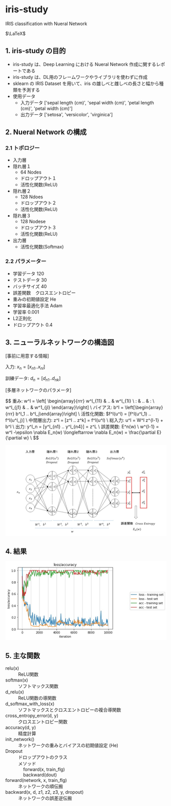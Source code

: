 # iris-study
IRIS classification with Nueral Network

$\LaTeX$

## 1. iris-study の目的
* iris-study は、Deep Learning における Nueral Network 作成に関するレポートである
* iris-study は、DL用のフレームワークやライブラリを使わずに作成
* sklearn の IRIS Dataset を用いて、iris の雄しべと雌しべの長さと幅から種類を予測する
* 使用データ
    * 入力データ ['sepal length (cm)', 'sepal width (cm)', 'petal length (cm)', 'petal width (cm)']
    * 出力データ ['setosa', 'versicolor', 'virginica']

## 2. Nueral Network の構成
### 2.1 トポロジー
+ 入力層
+ 隠れ層１
    + 64 Nodes
    + ドロップアウト１
    + 活性化関数(ReLU)    
+ 隠れ層２
    + 128 Ndoes
    + ドロップアウト２
    + 活性化関数(ReLU)    
+ 隠れ層３
    + 128 Nodese
    + ドロップアウト３
    + 活性化関数(ReLU)
+ 出力層
    + 活性化関数(Softmax)

### 2.2 パラメーター
* 学習データ 120
* テストデータ 30
* バッチサイズ 40
* 誤差関数　クロスエントロピー
* 重みの初期値設定  He
* 学習率最適化手法 Adam
* 学習率 0.001
* L2正則化
* ドロップアウト 0.4

## 3. ニューラルネットワークの構造図

[事前に用意する情報]

入力: $x_n = [x_{n1} .. x_{nl}]$

訓練データ: $d_n = [d_{n1} .. d_{nk}]$

[多層ネットワークのパラメータ]

$$
重み: w^l = \left[
    \begin{array}{rrr}
      w^l_{11} & .. & w^l_{1l} \\
      : & .. & : \\
      w^l_{j1} & .. & w^1_{jl}
    \end{array}\right] \\
バイアス: b^l = \left[\begin{array}{rrr} b^l_1 .. b^l_j\end{array}\right] \\
活性化関数: $f^l(u^l) = [f^l(u^l_1) .. f^l(u^l_j)] \\
中間層出力: z^l = [z^l .. z^k] = f^l(u^l) \\
総入力: u^l = W^l z^{l-1} + b^l \\
出力: y^l_n = [y^l_{n1} .. y^l_{n4}] = z^L \\
誤差関数: E^n(w) \\
w^{l-1} = w^l -\epsilon \nabla E_n(w) \longleftarrow \nabla E_n(w) =  \frac{\partial E}{\partial w} \\
$$

![NN Structure](nn_structure.jpg)

## 4. 結果

![Output](output.jpg)

## 5. 主な関数

<dl>
    <dt>relu(x)</dt>
    <dd>ReLU関数</dd>
    <dt>softmax(x)</dt>
    <dd>ソフトマックス関数</dd>
    <dt>d_relu(x)</dt>
    <dd>ReLU関数の導関数</dd>
    <dt>d_softmax_with_loss(x)</dt>
    <dd>ソフトマックスとクロスエントロピーの複合導関数</dd>
    <dt>cross_entropy_error(d, y)</dt>
    <dd>クロスエントロピー関数</dd>
    <dt>accuracy(d, y)</dt>
    <dd>精度計算</dd>
    <dt>init_network()</dt>
    <dd>ネットワークの重みとバイアスの初期値設定 (He)</dd>
    <dt>Dropout</dt>
    <dd>ドロップアウトのクラス</dd>
    <dd>メソッド<br>
        &nbsp;&nbsp;&nbsp;&nbsp;forward(x, train_flg)<br>
        &nbsp;&nbsp;&nbsp;&nbsp;backward(dout)
    </dd>
    <dt>forward(network, x, train_flg)</dt>
    <dd>ネットワークの順伝搬</dd>
    <dt>backward(x, d, z1, z2, z3, y, dropout)</dt>
    <dd>ネットワークの誤差逆伝搬</dd>
</dl>
